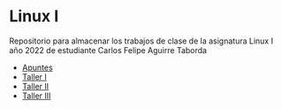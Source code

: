 # Linux I
Repositorio para almacenar los trabajos de clase de la asignatura Linux I año 2022 de estudiante Carlos Felipe Aguirre Taborda

<ul>
    <li><a href="https://github.com/CarlosTaborda/Linux_I/tree/main/Apuntes">Apuntes</a></li>
    <li><a href="https://github.com/CarlosTaborda/Linux_I/tree/main/Seguimiento/1">Taller I</a></li>
    <li><a href="https://github.com/CarlosTaborda/Linux_I/tree/main/Seguimiento/2">Taller II</a></li>
    <li><a href="https://github.com/CarlosTaborda/Linux_I/tree/main/Seguimiento/3">Taller III</a></li>

<ul>
